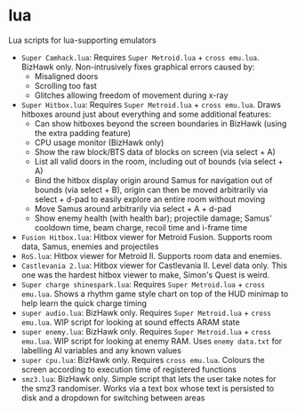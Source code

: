 # lua
Lua scripts for lua-supporting emulators

* `Super Camhack.lua`: Requires `Super Metroid.lua` + `cross emu.lua`. BizHawk only. Non-intrusively fixes graphical errors caused by:
  * Misaligned doors
  * Scrolling too fast
  * Glitches allowing freedom of movement during x-ray
* `Super Hitbox.lua`: Requires `Super Metroid.lua` + `cross emu.lua`. Draws hitboxes around just about everything and some additional features:
  * Can show hitboxes beyond the screen boundaries in BizHawk (using the extra padding feature)
  * CPU usage monitor (BizHawk only)
  * Show the raw block/BTS data of blocks on screen (via select + A)
  * List all valid doors in the room, including out of bounds (via select + A)
  * Bind the hitbox display origin around Samus for navigation out of bounds (via select + B), origin can then be moved arbitrarily via select + d-pad to easily explore an entire room without moving
  * Move Samus around arbitrarily via select + A + d-pad
  * Show enemy health (with health bar); projectile damage; Samus' cooldown time, beam charge, recoil time and i-frame time
* `Fusion Hitbox.lua`: Hitbox viewer for Metroid Fusion. Supports room data, Samus, enemies and projectiles
* `RoS.lua`: Hitbox viewer for Metroid II. Supports room data and enemies.
* `Castlevania 2.lua`: Hitbox viewer for Castlevania II. Level data only. This one was the hardest hitbox viewer to make, Simon's Quest is weird.
* `Super charge shinespark.lua`: Requires `Super Metroid.lua` + `cross emu.lua`. Shows a rhythm game style chart on top of the HUD minimap to help learn the quick charge timing
* `super audio.lua`: BizHawk only. Requires `Super Metroid.lua` + `cross emu.lua`. WIP script for looking at sound effects ARAM state
* `super enemy.lua`: BizHawk only. Requires `Super Metroid.lua` + `cross emu.lua`. WIP script for looking at enemy RAM. Uses `enemy data.txt` for labelling AI variables and any known values
* `super cpu.lua`: BizHawk only. Requires `cross emu.lua`. Colours the screen according to execution time of registered functions
* `smz3.lua`: BizHawk only. Simple script that lets the user take notes for the smz3 randomiser. Works via a text box whose text is persisted to disk and a dropdown for switching between areas
